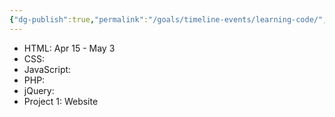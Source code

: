 ```yaml
---
{"dg-publish":true,"permalink":"/goals/timeline-events/learning-code/","tags":["timeline","personal"],"created":"","updated":""}
---
```



- HTML: Apr 15 - May 3
- CSS:
- JavaScript:
- PHP:
- jQuery:  
- Project 1: Website